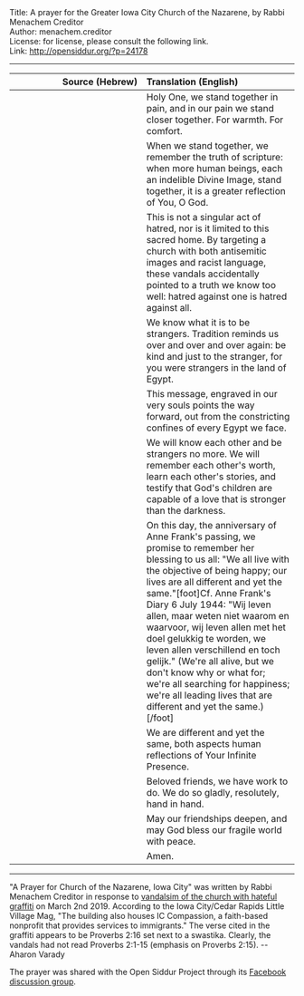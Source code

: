 <html>
<head></head>
<body>
Title: A prayer for the Greater Iowa City Church of the Nazarene, by Rabbi Menachem Creditor<br />
Author: menachem.creditor<br />
License: for license, please consult the following link.<br />
Link: <a href="http://opensiddur.org/?p=24178">http://opensiddur.org/?p=24178</a>
<p />
<hr />

<table style="margin-left: auto;margin-right: auto;" class="draggable">
<thead><tr><th id="x" style="text-align: right;">Source (Hebrew)</th><th style="text-align: left;">Translation (English)</th></tr></thead>
<tbody>
<tr><td style="vertical-align:top;" width="46%">
<div class="liturgy"><span lang="he">

</span></div></td>
 
<td style="vertical-align:top;" width="53%">
<div class="english">
Holy One,
we stand together in pain,
and in our pain we stand closer together.
For warmth.
For comfort.
</div></td></tr>


<tr><td style="vertical-align:top;" width="46%">
<div class="liturgy"><span lang="he">

</span></div></td>
 
<td style="vertical-align:top;" width="53%">
<div class="english">
When we stand together,
we remember the truth of scripture:
when more human beings,
each an indelible Divine Image,
stand together,
it is a greater reflection of You, O God.
</div></td></tr>


<tr><td style="vertical-align:top;" width="46%">
<div class="liturgy"><span lang="he">

</span></div></td>
 
<td style="vertical-align:top;" width="53%">
<div class="english">
This is not a singular act of hatred,
nor is it limited to this sacred home.
By targeting a church with both antisemitic images and racist language, 
these vandals accidentally pointed to a truth we know too well: 
hatred against one is hatred against all.
</div></td></tr>


<tr><td style="vertical-align:top;" width="46%">
<div class="liturgy"><span lang="he">

</span></div></td>
 
<td style="vertical-align:top;" width="53%">
<div class="english">
We know what it is to be strangers.
Tradition reminds us
over and over and over again:
be kind and just to the stranger,
for you were strangers in the land of Egypt.
</div></td></tr>


<tr><td style="vertical-align:top;" width="46%">
<div class="liturgy"><span lang="he">

</span></div></td>
 
<td style="vertical-align:top;" width="53%">
<div class="english">
This message, 
engraved in our very souls points the way forward, 
out from the constricting confines of every Egypt we face.
</div></td></tr>


<tr><td style="vertical-align:top;" width="46%">
<div class="liturgy"><span lang="he">

</span></div></td>
 
<td style="vertical-align:top;" width="53%">
<div class="english">
We will know each other
and be strangers no more.
We will remember each other's worth,
learn each other's stories,
and testify that God's children are capable of a love 
that is stronger than the darkness.
</div></td></tr>


<tr><td style="vertical-align:top;" width="46%">
<div class="liturgy"><span lang="he">

</span></div></td>
 
<td style="vertical-align:top;" width="53%">
<div class="english">
On this day, the anniversary of Anne Frank's passing, 
we promise to remember her blessing to us all: 
"We all live with the objective of being happy; 
our lives are all different and yet the same."[foot]Cf.  Anne Frank's Diary 6 July 1944: "Wij leven allen, maar weten niet waarom en waarvoor, wij leven allen met het doel gelukkig te worden, we leven allen verschillend en toch gelijk." (We're all alive, but we don't know why or what for; we're all searching for happiness; we're all leading lives that are different and yet the same.)[/foot]
</div></td></tr>


<tr><td style="vertical-align:top;" width="46%">
<div class="liturgy"><span lang="he">

</span></div></td>
 
<td style="vertical-align:top;" width="53%">
<div class="english">
We are different and yet the same,
both aspects human reflections
of Your Infinite Presence.
</div></td></tr>


<tr><td style="vertical-align:top;" width="46%">
<div class="liturgy"><span lang="he">

</span></div></td>
 
<td style="vertical-align:top;" width="53%">
<div class="english">
Beloved friends, 
we have work to do. 
We do so gladly, 
resolutely, 
hand in hand.
</div></td></tr>


<tr><td style="vertical-align:top;" width="46%">
<div class="liturgy"><span lang="he">

</span></div></td>
 
<td style="vertical-align:top;" width="53%">
<div class="english">
May our friendships deepen,
and may God bless our fragile world
with peace.
</div></td></tr>


<tr><td style="vertical-align:top;" width="46%">
<div class="liturgy"><span lang="he">

</span></div></td>
 
<td style="vertical-align:top;" width="53%">
<div class="english">
Amen.
</div></td></tr>
</tbody></table>

<hr />

"A Prayer for Church of the Nazarene, Iowa City" was written by Rabbi Menachem Creditor in response to <a href="https://littlevillagemag.com/vigil-scheduled-for-tuesday-night-to-show-support-for-iowa-city-church-vandalized-with-swastikas/">vandalsim of the church with hateful graffiti</a> on March 2nd 2019. According to the Iowa City/Cedar Rapids Little Village Mag, "The building also houses IC Compassion, a faith-based nonprofit that provides services to immigrants." The verse cited in the graffiti appears to be Proverbs 2:16 set next to a swastika. Clearly, the vandals had not read Proverbs 2:1-15 (emphasis on Proverbs 2:15). --Aharon Varady

The prayer was shared with the Open Siddur Project through its <a href="https://www.facebook.com/groups/opensiddur/permalink/10156415131127746/">Facebook discussion group</a>. 



</body>
</html>